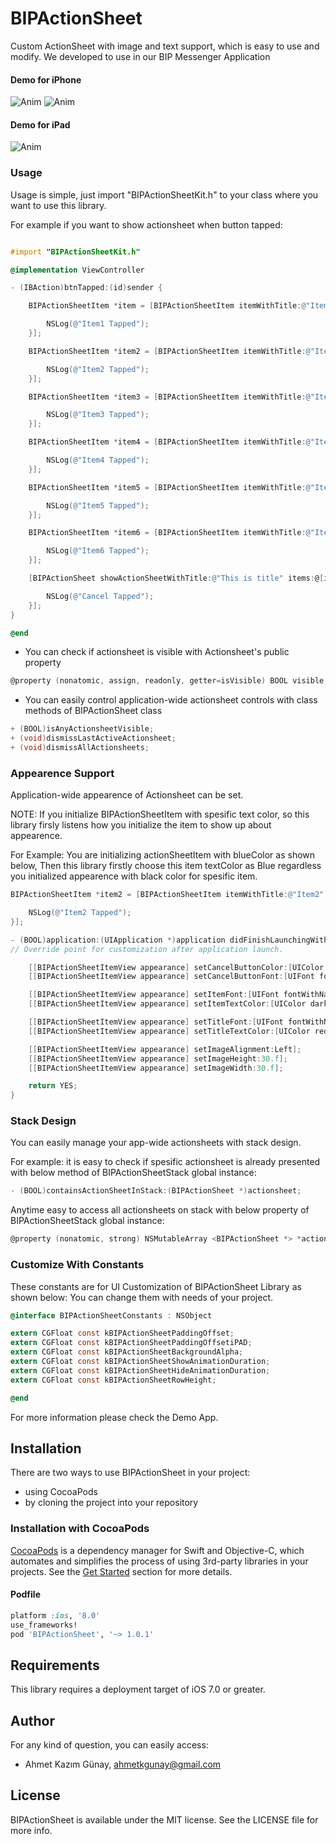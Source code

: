 # BIPActionSheet
Custom ActionSheet with image and text support, which is easy to use and modify. We developed to use in our BIP Messenger Application

#### Demo for iPhone
![Anim](https://github.com/Turkcell/BIPActionSheet/blob/master/Gifs/landscapePhone.gif)
![Anim](https://github.com/Turkcell/BIPActionSheet/blob/master/Gifs/portraitPhone.gif)

#### Demo for iPad
![Anim](https://github.com/Turkcell/BIPActionSheet/blob/master/Gifs/ipad.gif)


### Usage

Usage is simple, just import "BIPActionSheetKit.h" to your class where you want to use this library.

For example if you want to show actionsheet when button tapped:

```objective-c

#import "BIPActionSheetKit.h"

@implementation ViewController

- (IBAction)btnTapped:(id)sender {

    BIPActionSheetItem *item = [BIPActionSheetItem itemWithTitle:@"Item1" image:[UIImage imageNamed:@"asCallIcon"] actionHandler:^(BIPActionSheet *actionSheet) {

        NSLog(@"Item1 Tapped");
    }];

    BIPActionSheetItem *item2 = [BIPActionSheetItem itemWithTitle:@"Item2" image:[UIImage imageNamed:@"asCallIcon"] textColor:[UIColor blackColor] actionHandler:^(BIPActionSheet *actionSheet) {

        NSLog(@"Item2 Tapped");
    }];

    BIPActionSheetItem *item3 = [BIPActionSheetItem itemWithTitle:@"Item3" image:[UIImage imageNamed:@"asCallIcon"] actionHandler:^(BIPActionSheet *actionSheet) {

        NSLog(@"Item3 Tapped");
    }];

    BIPActionSheetItem *item4 = [BIPActionSheetItem itemWithTitle:@"Item4" image:[UIImage imageNamed:@"asCallIcon"] actionHandler:^(BIPActionSheet *actionSheet) {

        NSLog(@"Item4 Tapped");
    }];

    BIPActionSheetItem *item5 = [BIPActionSheetItem itemWithTitle:@"Item5" image:[UIImage imageNamed:@"asCallIcon"] actionHandler:^(BIPActionSheet *actionSheet) {

        NSLog(@"Item5 Tapped");
    }];

    BIPActionSheetItem *item6 = [BIPActionSheetItem itemWithTitle:@"Item6" image:[UIImage imageNamed:@"asCallIcon"] actionHandler:^(BIPActionSheet *actionSheet) {

        NSLog(@"Item6 Tapped");
    }];

    [BIPActionSheet showActionSheetWithTitle:@"This is title" items:@[item, item2, item3, item4, item5, item6] cancelButtonTitle:@"Cancel" cancelHandler:^{

        NSLog(@"Cancel Tapped");
    }];
}

@end
```
- You can check if actionsheet is visible with Actionsheet's public property 

```objective-c
@property (nonatomic, assign, readonly, getter=isVisible) BOOL visible;
```


- You can easily control application-wide actionsheet controls with class methods of BIPActionSheet class

```objective-c
+ (BOOL)isAnyActionsheetVisible;
+ (void)dismissLastActiveActionsheet;
+ (void)dismissAllActionsheets;
```

### Appearence Support 

Application-wide appearence of Actionsheet can be set.

NOTE: If you initialize BIPActionSheetItem with spesific text color, so this library firsly listens how you initialize the item to show up about appearence.

For Example: You are initializing actionSheetItem with blueColor as shown below, Then this library firstly choose this item textColor as Blue regardless you initialized appearence with black color for spesific item.

```objective-c
BIPActionSheetItem *item2 = [BIPActionSheetItem itemWithTitle:@"Item2" image:[UIImage imageNamed:@"asCallIcon"] textColor:[UIColor blueColor] actionHandler:^(BIPActionSheet *actionSheet) {

    NSLog(@"Item2 Tapped");
}];
```

```objective-c
- (BOOL)application:(UIApplication *)application didFinishLaunchingWithOptions:(NSDictionary *)launchOptions {
// Override point for customization after application launch.

    [[BIPActionSheetItemView appearance] setCancelButtonColor:[UIColor blueColor]];
    [[BIPActionSheetItemView appearance] setCancelButtonFont:[UIFont fontWithName:@"Helvetica-Bold" size:17]];

    [[BIPActionSheetItemView appearance] setItemFont:[UIFont fontWithName:@"Helvetica" size:17]];
    [[BIPActionSheetItemView appearance] setItemTextColor:[UIColor darkGrayColor]];

    [[BIPActionSheetItemView appearance] setTitleFont:[UIFont fontWithName:@"Helvetica" size:14]];
    [[BIPActionSheetItemView appearance] setTitleTextColor:[UIColor redColor]];

    [[BIPActionSheetItemView appearance] setImageAlignment:Left];
    [[BIPActionSheetItemView appearance] setImageHeight:30.f];
    [[BIPActionSheetItemView appearance] setImageWidth:30.f];

    return YES;
}
```

### Stack Design 

You can easily manage your app-wide actionsheets with stack design.

For example: it is easy to check if spesific actionsheet is already presented with below method of BIPActionSheetStack global instance:

```objective-c
- (BOOL)containsActionSheetInStack:(BIPActionSheet *)actionsheet;
```

Anytime easy to access all actionsheets on stack with below property of BIPActionSheetStack global instance:

```objective-c
@property (nonatomic, strong) NSMutableArray <BIPActionSheet *> *actionSheets;
```

### Customize With Constants

These constants are for UI Customization of BIPActionSheet Library as shown below:
You can change them with needs of your project.

```objective-c
@interface BIPActionSheetConstants : NSObject

extern CGFloat const kBIPActionSheetPaddingOffset;
extern CGFloat const kBIPActionSheetPaddingOffsetiPAD;
extern CGFloat const kBIPActionSheetBackgroundAlpha;
extern CGFloat const kBIPActionSheetShowAnimationDuration;
extern CGFloat const kBIPActionSheetHideAnimationDuration;
extern CGFloat const kBIPActionSheetRowHeight;

@end
```

For more information please check the Demo App.

## Installation

There are two ways to use BIPActionSheet in your project:
- using CocoaPods
- by cloning the project into your repository

### Installation with CocoaPods

[CocoaPods](http://cocoapods.org/) is a dependency manager for Swift and Objective-C, which automates and simplifies the process of using 3rd-party libraries in your projects. See the [Get Started](http://cocoapods.org/#get_started) section for more details.

#### Podfile
```ruby
platform :ios, '8.0'
use_frameworks!
pod 'BIPActionSheet', '~> 1.0.1'
```

## Requirements

This library requires a deployment target of iOS 7.0 or greater.


## Author

For any kind of question, you can easily access:
- Ahmet Kazım Günay, ahmetkgunay@gmail.com

## License

BIPActionSheet is available under the MIT license. See the LICENSE file for more info.
